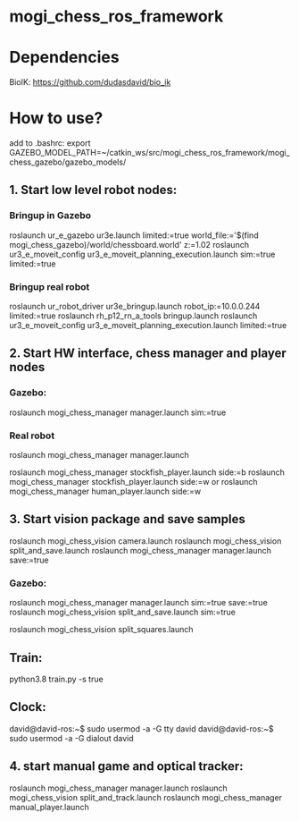 # mogi_chess_ros_framework

# Dependencies
BioIK:
https://github.com/dudasdavid/bio_ik

# How to use?

add to .bashrc:
export GAZEBO_MODEL_PATH=~/catkin_ws/src/mogi_chess_ros_framework/mogi_chess_gazebo/gazebo_models/


## 1. Start low level robot nodes:
### Bringup in Gazebo
roslaunch ur_e_gazebo ur3e.launch limited:=true world_file:='$(find mogi_chess_gazebo)/world/chessboard.world' z:=1.02
roslaunch ur3_e_moveit_config ur3_e_moveit_planning_execution.launch sim:=true limited:=true

### Bringup real robot
roslaunch ur_robot_driver ur3e_bringup.launch robot_ip:=10.0.0.244 limited:=true
roslaunch rh_p12_rn_a_tools bringup.launch
roslaunch ur3_e_moveit_config ur3_e_moveit_planning_execution.launch limited:=true

## 2. Start HW interface, chess manager and player nodes
### Gazebo:
roslaunch mogi_chess_manager manager.launch sim:=true
### Real robot
roslaunch mogi_chess_manager manager.launch


roslaunch mogi_chess_manager stockfish_player.launch side:=b
roslaunch mogi_chess_manager stockfish_player.launch side:=w
or
roslaunch mogi_chess_manager human_player.launch side:=w

## 3. Start vision package and save samples
roslaunch mogi_chess_vision camera.launch
roslaunch mogi_chess_vision split_and_save.launch
roslaunch mogi_chess_manager manager.launch save:=true

### Gazebo:
roslaunch mogi_chess_manager manager.launch sim:=true save:=true
roslaunch mogi_chess_vision split_and_save.launch sim:=true

roslaunch mogi_chess_vision split_squares.launch

## Train:
python3.8 train.py -s true

## Clock:
david@david-ros:~$ sudo usermod -a -G tty david
david@david-ros:~$ sudo usermod -a -G dialout david



## 4. start manual game and optical tracker:
roslaunch mogi_chess_manager manager.launch
roslaunch mogi_chess_vision split_and_track.launch
roslaunch mogi_chess_manager manual_player.launch